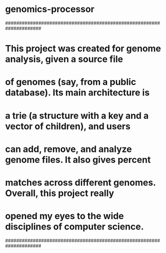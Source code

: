 # genomics-processor

#####################################################################
# This project was created for genome analysis, given a source file
# of genomes (say, from a public database). Its main architecture is
# a trie (a structure with a key and a vector of children), and users
# can add, remove, and analyze genome files. It also gives percent
# matches across different genomes. Overall, this project really
# opened my eyes to the wide disciplines of computer science.
#####################################################################
